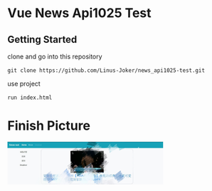 

# Vue News Api1025 Test

## Getting Started

clone and go into this repository

```
git clone https://github.com/Linus-Joker/news_api1025-test.git

```
use project

```
run index.html
```

# Finish Picture

<img src="https://github.com/Linus-Joker/news_api1025-test/blob/master/images/demo.jpg" width="350">
